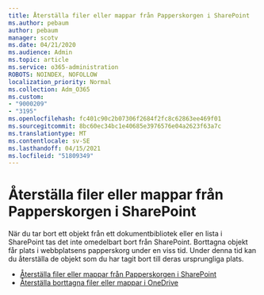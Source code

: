 ```yaml
---
title: Återställa filer eller mappar från Papperskorgen i SharePoint
ms.author: pebaum
author: pebaum
manager: scotv
ms.date: 04/21/2020
ms.audience: Admin
ms.topic: article
ms.service: o365-administration
ROBOTS: NOINDEX, NOFOLLOW
localization_priority: Normal
ms.collection: Adm_O365
ms.custom:
- "9000209"
- "3195"
ms.openlocfilehash: fc401c90c2b07306f2684f2fc8c62863ee469f01
ms.sourcegitcommit: 8bc60ec34bc1e40685e3976576e04a2623f63a7c
ms.translationtype: MT
ms.contentlocale: sv-SE
ms.lasthandoff: 04/15/2021
ms.locfileid: "51809349"
---
```

# <a name="restore-files-or-folders-from-the-sharepoint-recycle-bin"></a>Återställa filer eller mappar från Papperskorgen i SharePoint 

När du tar bort ett objekt från ett dokumentbibliotek eller en lista i SharePoint tas det inte omedelbart bort från SharePoint. Borttagna objekt får plats i webbplatsens papperskorg under en viss tid. Under denna tid kan du återställa de objekt som du har tagit bort till deras ursprungliga plats.

- [Återställa filer eller mappar från Papperskorgen i SharePoint](https://support.office.com/article/Restore-items-in-the-Recycle-Bin-of-a-SharePoint-site-6df466b6-55f2-4898-8d6e-c0dff851a0be)
- [Återställa borttagna filer eller mappar i OneDrive](https://support.office.com/article/restore-deleted-files-or-folders-in-onedrive-949ada80-0026-4db3-a953-c99083e6a84f)
